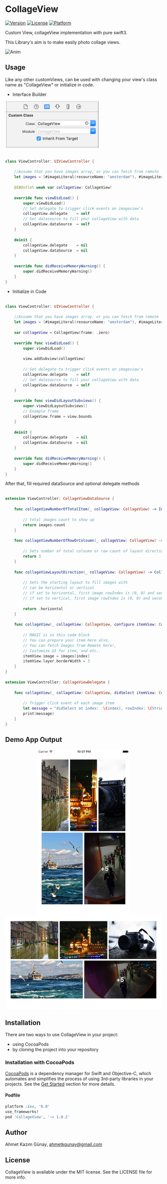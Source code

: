 # CollageView

[![Version](https://img.shields.io/cocoapods/v/CollageView.svg?style=flat)](http://cocoapods.org/pods/CollageView)
[![License](https://img.shields.io/cocoapods/l/CollageView.svg?style=flat)](http://cocoapods.org/pods/CollageView)
[![Platform](https://img.shields.io/cocoapods/p/CollageView.svg?style=flat)](http://cocoapods.org/pods/CollageView)

Custom View, collageView implementation with pure swift3.

This Library's aim is to make easily photo collage views.

![Anim](https://github.com/ahmetkgunay/CollageView/blob/master/Gifs/collageView.gif)

## Usage

Like any other customViews, can be used with changing your view's class name as "CollageView" or initialize in code.

- Interface Builder

<p align="left">
<img src="Images/interfaceClassName.png" width="300" max-width="50%"/>
</p>

```swift

class ViewController: UIViewController {

    //Assume that you have images array, or you can fetch from remote
    let images = [#imageLiteral(resourceName: "amsterdam"), #imageLiteral(resourceName: "istanbul"), #imageLiteral(resourceName: "camera"), #imageLiteral(resourceName: "istanbul2"), #imageLiteral(resourceName: "mirror")];

    @IBOutlet weak var collageView: CollageView!

    override func viewDidLoad() {
        super.viewDidLoad()
        // Set delegate to trigger click events on imageview's
        collageView.delegate    = self
        // Set datasource to fill your collageView with data
        collageView.dataSource  = self
    }

    deinit {
        collageView.delegate    = nil
        collageView.dataSource  = nil
    }

    override func didReceiveMemoryWarning() {
        super.didReceiveMemoryWarning()
    }
}
```

- Initialize in Code


```swift

class ViewController: UIViewController {

    //Assume that you have images array, or you can fetch from remote
    let images = [#imageLiteral(resourceName: "amsterdam"), #imageLiteral(resourceName: "istanbul"), #imageLiteral(resourceName: "camera"), #imageLiteral(resourceName: "istanbul2"), #imageLiteral(resourceName: "mirror")];

    var collageView = CollageView(frame: .zero)

    override func viewDidLoad() {
        super.viewDidLoad()

        view.addSubview(collageView)

        // Set delegate to trigger click events on imageview's
        collageView.delegate    = self
        // Set datasource to fill your collageView with data
        collageView.dataSource  = self
    }

    override func viewDidLayoutSubviews() {
        super.viewDidLayoutSubviews()
        // Example frame
        collageView.frame = view.bounds
    }

    deinit {
        collageView.delegate    = nil
        collageView.dataSource  = nil
    }

    override func didReceiveMemoryWarning() {
        super.didReceiveMemoryWarning()
    }
}
```

After that, fill required dataSource and optional delegate methods

```swift

extension ViewController: CollageViewDataSource {

    func collageViewNumberOfTotalItem(_ collageView: CollageView) -> Int {

        // total images count to show up
        return images.count
    }

    func collageViewNumberOfRowOrColoumn(_ collageView: CollageView) -> Int {

        // Sets number of total coloumn or row count of layout direction
        return 3
    }

    func collageViewLayoutDirection(_ collageView: CollageView) -> CollageViewLayoutDirection {

        // Sets the starting layout to fill images with
        // can be horizontol or vertical
        // if set to horizontal, first image rowIndex is (0, 0) and second one is (1, 0)
        // if set to vertical, first image rowIndex is (0, 0) and second one is (0, 1)

        return .horizontal
    }

    func collageView(_ collageView: CollageView, configure itemView: CollageItemImageView, at index: Int) {

        // MAGIC is in this code block
        // You can prepare your item here also,
        // You can fetch Images from Remote here!,
        // Customize UI for item, and etc..
        itemView.image = images[index]
        itemView.layer.borderWidth = 3
    }
}

extension ViewController: CollageViewDelegate {

    func collageView(_ collageView: CollageView, didSelect itemView: CollageItemImageView, at index: Int) {

        // Trigger click event of each image item
        let message = "didSelect at index:  \(index), rowIndex: \(String(describing: itemView.collageItem!.rowIndex))"
        print(message)
    }
}

```

## Demo App Output

<p align="center">
<img src="Images/moreImages.png" width="300" height="533"/>
<img src="Images/moreImagesLandscape.png" width="534" height="300"/>
</p>



## Installation

There are two ways to use CollageView in your project:
- using CocoaPods
- by cloning the project into your repository

### Installation with CocoaPods

[CocoaPods](http://cocoapods.org/) is a dependency manager for Swift and Objective-C, which automates and simplifies the process of using 3rd-party libraries in your projects. See the [Get Started](http://cocoapods.org/#get_started) section for more details.

#### Podfile
```ruby
platform :ios, '8.0'
use_frameworks!
pod 'CollageView', '~> 1.0.2'
```

## Author

Ahmet Kazım Günay, ahmetkgunay@gmail.com

## License

CollageView is available under the MIT license. See the LICENSE file for more info.

